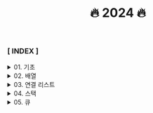 <div align="center">

<h1>🔥 2024 🔥 </h1>

</div>

<br>

### **[ INDEX ]**

<details>
<summary>01. 기초</summary>

1. [O(N)](section01_기초/section01_01/Solution.java)
2. [O(N^2)](section01_기초/section01_02/Solution.java)
3. [O(sqrt(n))](section01_기초/section01_03/Solution.java)
4. [O(logN)](section01_기초/section01_04/Solution.java)
5. [X보다 작은 수](section01_기초/X보다_작은_수/Main.java)

</details>
<details>
<summary>02. 배열</summary>

1. [알파벳 개수](section02_배열/알파벳_개수/Main.java)
2. [숫자의 개수](section02_배열/숫자의_개수/Main.java)
3. [개수 세기](section02_배열/개수_세기/Main.java)
4. [방 번호](section02_배열/방_번호/Main.java)

</details>
<details>
<summary>03. 연결 리스트</summary>

1. [에디터](section03_연결리스트/에디터/Main.java)
2. [요세푸스 문제](section03_연결리스트/요세푸스_문제/Main.java)
3. [키로거](section03_연결리스트/키로거/Main.java)

</details>
<details>
<summary>04. 스택</summary>

1. [스택](section04_스택/스택/Main.java)
2. [제로](section04_스택/제로/Main.java)
3. [스택 수열](section04_스택/스택_수열/Main.java)
4. [탑](section04_스택/탑/Main.java)

</details>
<details>
<summary>05. 큐</summary>

1. [큐](section05_큐/큐/Main.java)
2. [큐2](section05_큐/큐2/Main.java)

</details>